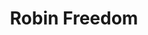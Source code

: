 ---
title: Robin Freedom
categories: ['freedom']
contributors: mechie and robin
excerpt: >
  "Imagine the planets. Here’s Earth and here’s Mars. I’m on Mars in my prison garb, waiting to be transferred back to Earth after 44+ years served on Mars. I’m awaiting transportation back to a planet, a life that is so new to me, it’s like I’m a Martian from Mars coming to Earth for the first time."
images:
    - robin-freedom-web.png
featured: true
featured_order: 13
---